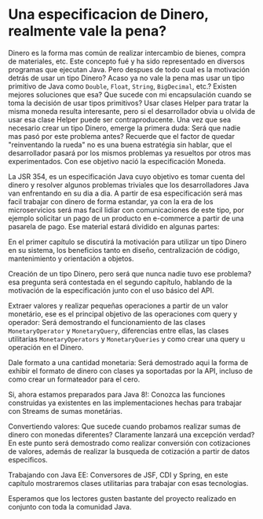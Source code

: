 # Una especificacion de Dinero, realmente vale la pena?

Dinero es la forma mas común de realizar intercambio de bienes, compra de materiales, etc. Este concepto fué y ha sido representado en diversos programas que ejecutan Java. Pero despues de todo cual es la motivación detrás de usar un tipo Dinero? Acaso ya no vale la pena mas usar un tipo primitivo de Java como ```Double```, ```Float```, ```String```, ```BigDecimal```, etc.? Existen mejores soluciones que esa? Que sucede con mi encapsulación cuando se toma la decisión de usar tipos primitivos? Usar clases Helper para tratar la misma moneda resulta interesante, pero si el desarrollador obvia u olvida de usar esa clase Helper puede ser contraproducente. Una vez que sea necesario crear un tipo Dinero, emerge la primera duda: Será que nadie mas pasó por este problema antes? Recuerde que el factor de quedar "reinventando la rueda" no es una buena estratégia sin hablar, que el desarrollador pasará por los mismos problemas ya resueltos por otros mas experimentados. Con ese objetivo nació la especificación Moneda.

La JSR 354, es un especificación Java cuyo objetivo es tomar cuenta del dinero y resolver algunos problemas triviales que los desarrolladores Java van enfrentando en su dia a dia. A partir de esa especificación será mas facil trabajar con dinero de forma estandar, ya con la era de los microservicios será mas facil lidiar con comunicaciones de este tipo, por ejemplo solicitar un pago de un producto en e-commerce a partir de una pasarela de pago. Ese material estará dividido en algunas partes:

En el primer capítulo se discutirá la motivación para utilizar un tipo Dinero en su sistema, los beneficios tanto en diseño, centralización de código, mantenimiento y orientación a objetos.

Creación de un tipo Dinero, pero será que nunca nadie tuvo ese problema? esa pregunta será contestada en el segundo capítulo, hablando de la motivación de la especificación junto con el uso básico del API.

Extraer valores y realizar pequeñas operaciones a partir de un valor monetário, ese es el principal objetivo de las operaciones com query y operador: Será demostrando el funcionamiento de las clases ```MonetaryOperator``` y ```MonetaryQuery```, diferencias entre ellas, las clases utilitarias ```MonetaryOperators``` y ```MonetaryQueries``` y como crear una query u operación en el Dinero.

Dale formato a una cantidad monetaria: Será demostrado aqui la forma de exhibir el formato de dinero con clases ya soportadas por la API, incluso de como crear un formateador para el cero.

Si, ahora estamos preparados para Java 8!: Conozca las funciones construidas ya existentes en las implementaciones hechas para trabajar con Streams de sumas monetárias.

Convertiendo valores: Que sucede cuando probamos realizar sumas de dinero con monedas diferentes? Claramente lanzará una excepción verdad? En este punto será demostrado como realizar conversión con cotizaciones de valores, además de realizar la busqueda de cotización a partir de datos especificos.

Trabajando con Java EE: Conversores de JSF, CDI y Spring, en este capítulo mostraremos clases utilitarias para trabajar con esas tecnologias.

Esperamos que los lectores gusten bastante del proyecto realizado en conjunto con toda la comunidad Java.